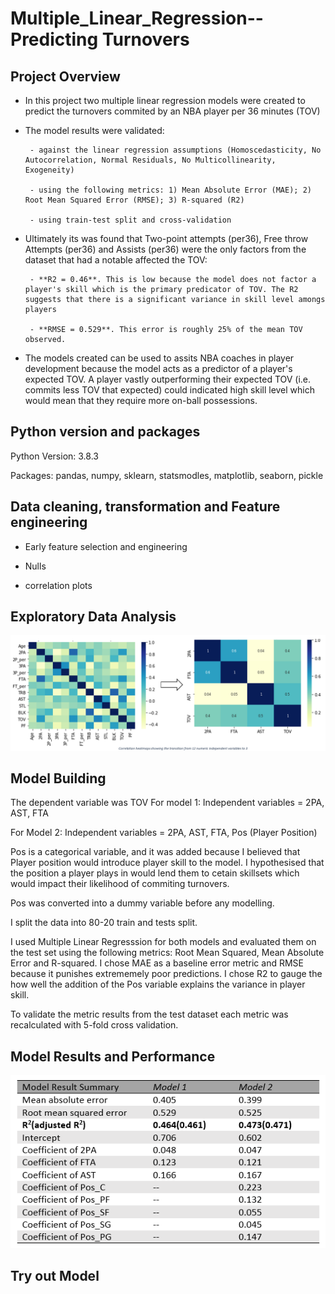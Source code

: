# Multiple_Linear_Regression-- Predicting Turnovers 

## Project Overview
 - In this project two multiple linear regression models were created to predict the turnovers commited by an NBA player per 36 minutes (TOV)
 - The model results were validated:
 
        - against the linear regression assumptions (Homoscedasticity, No Autocorrelation, Normal Residuals, No Multicollinearity, Exogeneity)
        
        - using the following metrics: 1) Mean Absolute Error (MAE); 2) Root Mean Squared Error (RMSE); 3) R-squared (R2)
        
        - using train-test split and cross-validation 
        
 - Ultimately its was found that Two-point attempts (per36), Free throw Attempts (per36) and Assists (per36) were the only factors from the dataset that had a notable affected the TOV:
 
        - **R2 = 0.46**. This is low because the model does not factor a player's skill which is the primary predicator of TOV. The R2 suggests that there is a significant variance in skill level amongs players  
        
        - **RMSE = 0.529**. This error is roughly 25% of the mean TOV observed. 

- The models created can be used to assits NBA coaches in player development because the model acts as a predictor of a player's expected TOV. A player vastly outperforming their expected TOV (i.e. commits less TOV that expected) could indicated high skill level which would mean that they require more on-ball possessions.

## Python version and packages 
Python Version: 3.8.3

Packages: pandas, numpy, sklearn, statsmodles, matplotlib, seaborn, pickle

## Data cleaning, transformation and Feature engineering
- Early feature selection and engineering

- Nulls

- correlation plots
## Exploratory Data Analysis

![](https://github.com/favourumeh/Multiple_Linear_Regression---Predicting-Turnovers-/blob/main/Correlation%20plot.png)


## Model Building 
The dependent variable was TOV
For model 1: Independent variables = 2PA, AST, FTA

For Model 2: Independent variables = 2PA, AST, FTA, Pos (Player Position)

Pos is a categorical variable, and it was added because I believed that Player position would introduce player skill to the model. I hypothesised that the position a player plays in would lend them to cetain skillsets which would impact their likelihood of commiting turnovers. 

Pos was converted into a dummy variable before any modelling.

I split the data into 80-20 train and tests split. 

I used Multiple Linear Regresssion for both models and evaluated them on the test set using the following metrics: Root Mean Squared, Mean Absolute Error and R-squared. I chose MAE as a baseline error metric and RMSE because it punishes extrememely poor predictions. I chose R2 to gauge the how well the addition of the Pos variable explains the variance in player skill.  

To validate the metric results from the test dataset each metric was recalculated with 5-fold cross validation. 


## Model Results and Performance 
![](https://github.com/favourumeh/Multiple_Linear_Regression---Predicting-Turnovers-/blob/main/Model%20Summary%20result.png)

## Try out Model 
